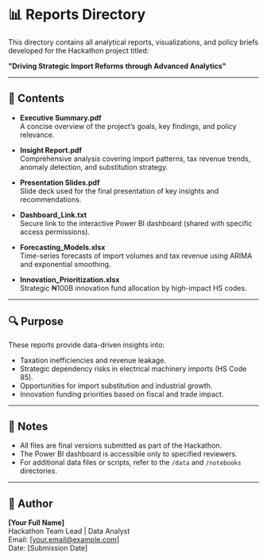 # 📊 Reports Directory

This directory contains all analytical reports, visualizations, and policy briefs developed for the Hackathon project titled:

**"Driving Strategic Import Reforms through Advanced Analytics"**

---

## 📁 Contents

- **Executive Summary.pdf**  
  A concise overview of the project’s goals, key findings, and policy relevance.

- **Insight Report.pdf**  
  Comprehensive analysis covering import patterns, tax revenue trends, anomaly detection, and substitution strategy.

- **Presentation Slides.pdf**  
  Slide deck used for the final presentation of key insights and recommendations.

- **Dashboard_Link.txt**  
  Secure link to the interactive Power BI dashboard (shared with specific access permissions).

- **Forecasting_Models.xlsx**  
  Time-series forecasts of import volumes and tax revenue using ARIMA and exponential smoothing.

- **Innovation_Prioritization.xlsx**  
  Strategic ₦100B innovation fund allocation by high-impact HS codes.

---

## 🔍 Purpose

These reports provide data-driven insights into:

- Taxation inefficiencies and revenue leakage.
- Strategic dependency risks in electrical machinery imports (HS Code 85).
- Opportunities for import substitution and industrial growth.
- Innovation funding priorities based on fiscal and trade impact.

---

## 📌 Notes

- All files are final versions submitted as part of the Hackathon.
- The Power BI dashboard is accessible only to specified reviewers.
- For additional data files or scripts, refer to the `/data` and `/notebooks` directories.

---

## 👤 Author

**[Your Full Name]**  
Hackathon Team Lead | Data Analyst  
Email: [your.email@example.com]  
Date: [Submission Date]

